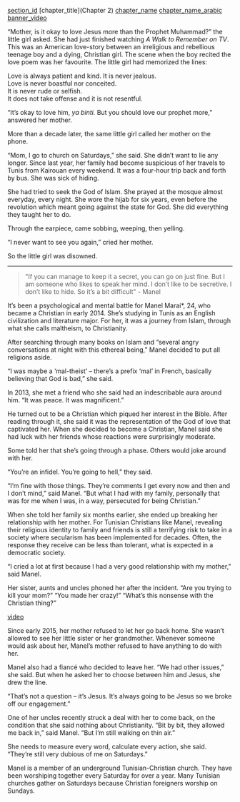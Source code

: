 [section_id](manel)
[chapter_title](Chapter 2)
[chapter_name](Manel)
[chapter_name_arabic](منال)
[banner_video](content/03_Manel/video/Manel_CapHeader1.mp4)

“Mother, is it okay to love Jesus more than the Prophet Muhammad?” the little girl asked. She had just finished watching _A Walk to Remember on TV_. This was an American love-story between an irreligious and rebellious teenage boy and a dying, Christian girl. The scene when the boy recited the love poem was her favourite. The little girl had memorized the lines:

<div class="align-center italics">Love is always patient and kind. It is never jealous.</div>
<div class="align-center italics">Love is never boastful nor conceited.</div>
<div class="align-center italics">It is never rude or selfish.</div>
<div class="align-center italics">It does not take offense and it is not resentful.</div>

“It’s okay to love him, _ya binti._ But you should love our prophet more,” answered her mother.

More than a decade later, the same little girl called her mother on the phone. 

“Mom, I go to church on Saturdays,” she said. She didn’t want to lie any longer. Since last year, her family had become suspicious of her travels to Tunis from Kairouan every weekend. It was a four-hour trip back and forth by bus. She was sick of hiding.

She had tried to seek the God of Islam. She prayed at the mosque almost everyday, every night. She wore the hijab for six years, even before the revolution which meant going against the state for God. She did everything they taught her to do. 

Through the earpiece, came sobbing, weeping, then yelling.

“I never want to see you again,” cried her mother. 

So the little girl was disowned. 

---

> "If you can manage to keep it a secret, you can go on just fine. But I am someone who likes to speak her mind. I don’t like to be secretive. I don’t like to hide. So it’s a bit difficult" - Manel

It’s been a psychological and mental battle for Manel Marai*, 24, who became a Christian in early 2014. She’s studying in Tunis as an English civilization and literature major. For her, it was a journey from Islam, through what she calls maltheism, to Christianity. 

After searching through many books on Islam and “several angry conversations at night with this ethereal being,” Manel decided to put all religions aside.

“I was maybe a ‘mal-theist’ – there’s a prefix ‘mal’ in French, basically believing that God is bad,” she said. 

In 2013, she met a friend who she said had an indescribable aura around him. “It was peace. It was magnificent.” 

He turned out to be a Christian which piqued her interest in the Bible. After reading through it, she said it was the representation of the God of love that captivated her. When she decided to become a Christian, Manel said she had luck with her friends whose reactions were surprisingly moderate. 

Some told her that she’s going through a phase. Others would joke around with her. 

“You’re an infidel. You’re going to hell,” they said.

“I’m fine with those things. They’re comments I get every now and then and I don’t mind,” said Manel. “But what I had with my family, personally that was for me when I was, in a way, persecuted for being Christian.” 

When she told her family six months earlier, she ended up breaking her relationship with her mother. For Tunisian Christians like Manel, revealing their religious identity to family and friends is still a terrifying risk to take in a society where secularism has been implemented for decades. Often, the response they receive can be less than tolerant, what is expected in a democratic society.

“I cried a lot at first because I had a very good relationship with my mother,” said Manel. 

Her sister, aunts and uncles phoned her after the incident. “Are you trying to kill your mom?” “You made her crazy!” “What’s this nonsense with the Christian thing?” 

[video](manel_video1.mp4 " ")

Since early 2015, her mother refused to let her go back home. She wasn’t allowed to see her little sister or her grandmother. Whenever someone would ask about her, Manel’s mother refused to have anything to do with her. 

Manel also had a fiancé who decided to leave her. “We had other issues,” she said. But when he asked her to choose between him and Jesus, she drew the line. 

“That’s not a question – it’s Jesus. It’s always going to be Jesus so we broke off our engagement.” 

One of her uncles recently struck a deal with her to come back, on the condition that she said nothing about Christianity. “Bit by bit, they allowed me back in,” said Manel. “But I’m still walking on thin air.” 

She needs to measure every word, calculate every action, she said.  “They’re still very dubious of me on Saturdays.” 

Manel is a member of an underground Tunisian-Christian church. They have been worshiping together every Saturday for over a year. Many Tunisian churches gather on Saturdays because Christian foreigners worship on Sundays.


